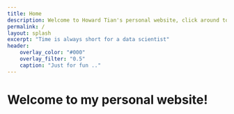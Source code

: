 ```yaml
---
title: Home
description: Welcome to Howard Tian's personal website, click around to learn more!
permalink: /
layout: splash
excerpt: "Time is always short for a data scientist"
header:
    overlay_color: "#000"
    overlay_filter: "0.5"
    caption: "Just for fun .."
---
```

# Welcome to my personal website!